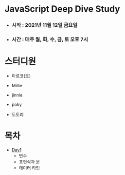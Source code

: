 # JavaScript Deep Dive Study

- ### 시작 : 2021년 11월 12일 금요일

- ### 시간 : 매주 월, 화, 수, 금, 토 오후 7시

# 스터디원

- 마르코(토)

- Millie

- jinnie

- poky

- 도토리

# 목차

- [Day1](https://github.com/moonyerim2/Javascript-Deep-Dive/blob/main/Day1.md)
  - 변수
  - 표현식과 문
  - 데이터 타입
